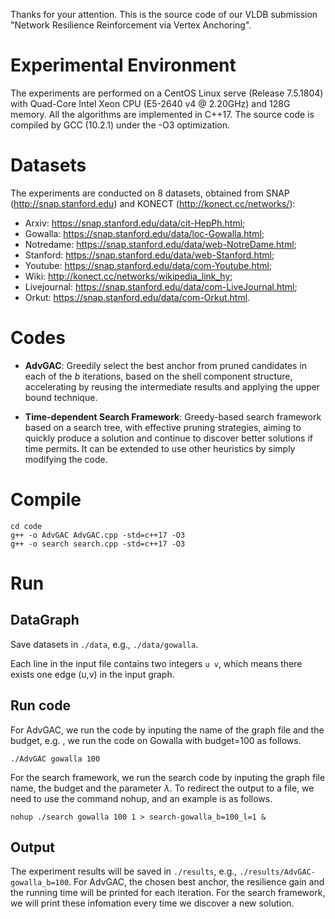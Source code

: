Thanks for your attention. This is the source code of our VLDB submission "Network Resilience Reinforcement via Vertex Anchoring".

# Experimental Environment

The experiments are performed on a CentOS Linux serve (Release 7.5.1804) with Quad-Core Intel Xeon CPU (E5-2640 v4 @ 2.20GHz) and 128G memory. All the algorithms are implemented in C++17. The source code is compiled by GCC (10.2.1) under the -O3 optimization.

# Datasets

The experiments are conducted on 8 datasets, obtained from SNAP (http://snap.stanford.edu) and KONECT (http://konect.cc/networks/):
* Arxiv: https://snap.stanford.edu/data/cit-HepPh.html;
* Gowalla: https://snap.stanford.edu/data/loc-Gowalla.html;
* Notredame: https://snap.stanford.edu/data/web-NotreDame.html;
* Stanford: https://snap.stanford.edu/data/web-Stanford.html;
* Youtube: https://snap.stanford.edu/data/com-Youtube.html;
* Wiki: http://konect.cc/networks/wikipedia_link_hy;
* Livejournal: https://snap.stanford.edu/data/com-LiveJournal.html;
* Orkut: https://snap.stanford.edu/data/com-Orkut.html.

# Codes

* **AdvGAC**: Greedily select the best anchor from pruned candidates in each of the $b$ iterations, based on the shell component structure, accelerating by reusing the intermediate results and applying the upper bound technique.

* **Time-dependent Search Framework**: Greedy-based search framework based on a search tree, with effective pruning strategies, aiming to quickly produce a solution and continue to discover better solutions if time permits. It can be extended to use other heuristics by simply modifying the code. 


# Compile

```shell
cd code
g++ -o AdvGAC AdvGAC.cpp -std=c++17 -O3
g++ -o search search.cpp -std=c++17 -O3
```
# Run

## DataGraph

Save datasets in `./data`, e.g., `./data/gowalla`.

Each line in the input file contains two integers `u v`, which means there exists one edge (u,v) in the input graph.

## Run code

For AdvGAC, we run the code by inputing the name of the graph file and the budget, e.g. , we run the code on Gowalla with budget=100 as follows.

```shell
./AdvGAC gowalla 100
```
For the search framework, we run the search code by inputing the graph file name, the budget and the parameter $\lambda$. To redirect the output to a file, we need to use the command nohup, and an example is as follows.

```shell
nohup ./search gowalla 100 1 > search-gowalla_b=100_l=1 &
```

## Output

The experiment results will be saved in `./results`, e.g., `./results/AdvGAC-gowalla_b=100`. For AdvGAC, the chosen best anchor, the resilience gain and the running time will be printed for each iteration. For the search framework, we will print these infomation every time we discover a new solution. 
